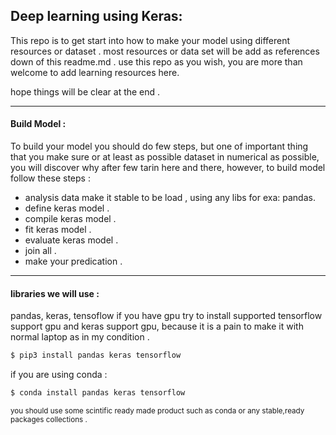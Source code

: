 ## Deep learning using Keras:

This repo is to get start into how to make your model using different resources or dataset .
most resources or data set will be add as references down of this readme.md .
use this repo as you wish, you are more than welcome to add learning resources here.

hope things will be clear at the end .


--- 

#### Build Model :
To build your model you should do few steps, but one of important thing that you make sure or at least as possible dataset in numerical as possible, you will discover why after few tarin here and there, however, to build model follow these steps :
* analysis data make it stable to be load , using any libs for exa: pandas.
* define keras model .
* compile keras model .
* fit keras model .
* evaluate keras model .
* join all .
* make your predication .



---

#### libraries we will use :
pandas, keras, tensoflow if you have gpu try to install supported tensorflow support gpu and keras support gpu,
because it is a pain to make it with normal laptop as in my condition .
```bash
$ pip3 install pandas keras tensorflow 
```
if you are using conda :

```bash
$ conda install pandas keras tensorflow 
```



<small> you should use some scintific ready made product such as conda or any stable,ready packages collections .</small>

